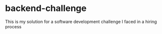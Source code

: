 # backend-challenge
This is my solution for a software development challenge I faced in a hiring process
